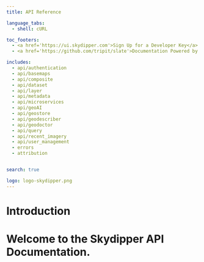 ```yaml
---
title: API Reference

language_tabs:
  - shell: cURL

toc_footers:
  - <a href='https://ui.skydipper.com'>Sign Up for a Developer Key</a>
  - <a href='https://github.com/tripit/slate'>Documentation Powered by Slate</a>

includes:
  - api/authentication
  - api/basemaps
  - api/composite
  - api/dataset
  - api/layer
  - api/metadata
  - api/microservices
  - api/geoAI
  - api/geostore
  - api/geodescriber
  - api/geodoctor
  - api/query
  - api/recent_imagery
  - api/user_management
  - errors
  - attribution


search: true

logo: logo-skydipper.png
---
```


# Introduction

Welcome to the Skydipper API Documentation.
=======
